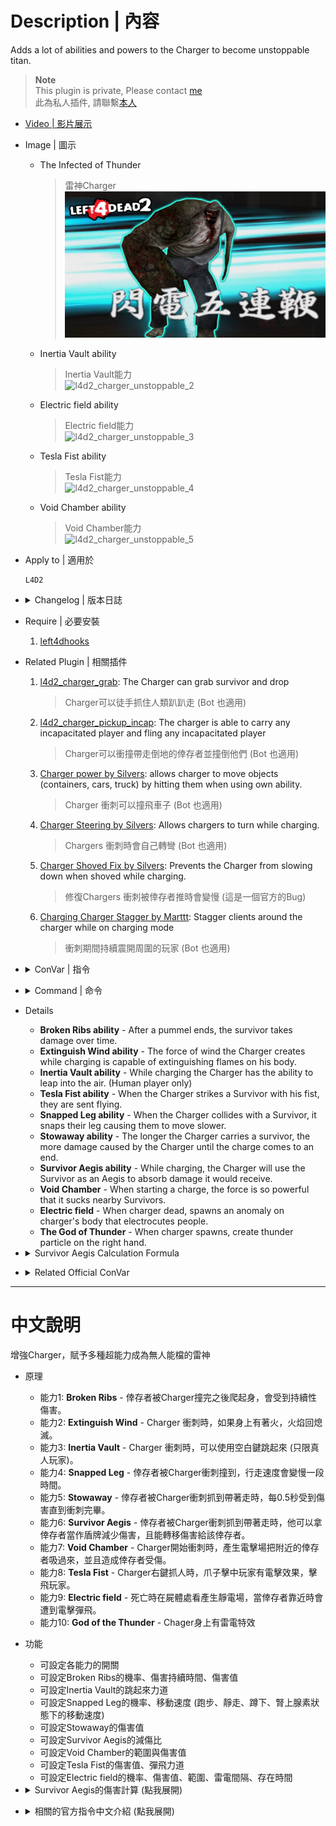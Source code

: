 # Description | 內容
Adds a lot of abilities and powers to the Charger to become unstoppable titan.

> __Note__ <br/>
This plugin is private, Please contact [me](https://github.com/fbef0102/Game-Private_Plugin#私人插件列表-private-plugins-list)<br/>
此為私人插件, 請聯繫[本人](https://github.com/fbef0102/Game-Private_Plugin#私人插件列表-private-plugins-list)

* [Video | 影片展示](https://youtu.be/DZEpU7tS19M)

* Image | 圖示
	* The Infected of Thunder
		> 雷神Charger
		<br/>![l4d2_charger_unstoppable_1](image/l4d2_charger_unstoppable_1.jpg)
	* Inertia Vault ability
		> Inertia Vault能力
		<br/>![l4d2_charger_unstoppable_2](image/l4d2_charger_unstoppable_2.gif)
	* Electric field ability
		> Electric field能力
		<br/>![l4d2_charger_unstoppable_3](image/l4d2_charger_unstoppable_3.gif)
	* Tesla Fist ability
		> Tesla Fist能力
		<br/>![l4d2_charger_unstoppable_4](image/l4d2_charger_unstoppable_4.gif)
	* Void Chamber ability
		> Void Chamber能力
		<br/>![l4d2_charger_unstoppable_5](image/l4d2_charger_unstoppable_5.gif)

* Apply to | 適用於
	```
	L4D2
	```

* <details><summary>Changelog | 版本日誌</summary>

	```php
	//Mortiegama @ 2014-2017
	//HarryPotter @ 2023
	```
	* v1.2h (2023-5-27)
		* Add a conver. When charger spawns, create thunder particle on the right hand.

	* v1.1h (2023-5-2)
		* Attach Tesla Particle to charger when charger spawns.

	* v1.0h (2023-4-26)
		* Remake code, convert code to latest syntax
		* Fix warnings when compiling on SourceMod 1.11.
		* Optimize code and improve performance
		* Replace Gamedata with left4dhooks
		* Delete "Locomotive ability", "Meteor Fist ability"
		* Add "Tesla Fists ability", "Electric field ability"

	* v1.3
		* [Original Plugin by Mortiegama](https://forums.alliedmods.net/showthread.php?t=234314)
</details>

* Require | 必要安裝
	1. [left4dhooks](https://forums.alliedmods.net/showthread.php?t=321696)

* Related Plugin | 相關插件
	1. [l4d2_charger_grab](/Plugin_插件/Charger_Charger/l4d2_charger_grab): The Charger can grab survivor and drop
		> Charger可以徒手抓住人類趴趴走 (Bot 也適用)
	2. [l4d2_charger_pickup_incap](/Plugin_插件/Charger_Charger/l4d2_charger_pickup_incap): The charger is able to carry any incapacitated player and fling any incapacitated player
		> Charger可以衝撞帶走倒地的倖存者並撞倒他們 (Bot 也適用)
	3. [Charger power by Silvers](https://forums.alliedmods.net/showpost.php?p=2720242&postcount=76): allows charger to move objects (containers, cars, truck) by hitting them when using own ability.
		> Charger 衝刺可以撞飛車子 (Bot 也適用)
	4. [Charger Steering by Silvers](https://forums.alliedmods.net/showthread.php?p=1656847): Allows chargers to turn while charging.
		> Chargers 衝刺時會自己轉彎 (Bot 也適用)
	5. [Charger Shoved Fix by Silvers](https://forums.alliedmods.net/showthread.php?p=2681185): Prevents the Charger from slowing down when shoved while charging.
		> 修復Chargers 衝刺被倖存者推時會變慢 (這是一個官方的Bug)
	6. [Charging Charger Stagger by Marttt](https://forums.alliedmods.net/showthread.php?t=335142): Stagger clients around the charger while on charging mode
		> 衝刺期間持續震開周圍的玩家 (Bot 也適用)

* <details><summary>ConVar | 指令</summary>

	* cfg/sourcemod/l4d2_charger_unstoppable.cfg
		```php
		// Chance that Electric field is produced. (100 = 100%)
		l4d2_charger_unstoppable_anomaly_chance "100.0"

		// The amount of damage to deal to Survivors when being struck.
		l4d2_charger_unstoppable_anomaly_damage "5.0"

		// If 1, Enables Electric field ability: When charger dead, spawns an anomaly on charger's body that electrocutes people.
		l4d2_charger_unstoppable_anomaly_enable "1"

		// How often to damage survivors within range.
		l4d2_charger_unstoppable_anomaly_interval "1.5"

		// How close entities must be to the anomaly before being struck.
		l4d2_charger_unstoppable_anomaly_range "200.0"

		// How long can Electric field exist ?
		l4d2_charger_unstoppable_anomaly_time "10.0"

		// Chance that after a pummel ends the Survivor takes damage over time. (100 = 100%)
		l4d2_charger_unstoppable_brokenribs_chance "100"

		// How much damage is inflicted by Broken Ribs each second.
		l4d2_charger_unstoppable_brokenribs_damage "2"

		// For how many seconds should the Broken Ribs cause damage.
		l4d2_charger_unstoppable_brokenribs_duration "5"

		// If 1, Enables Broken Ribs ability: After a pummel ends, the survivor takes damage over time.
		l4d2_charger_unstoppable_brokenribs_enable "1"

		// If 1, Enables Extinguish Wind ability: The force of wind the Charger creates while charging is capable of extinguishing flames on his body.
		l4d2_charger_unstoppable_extinguishingwind_enable "1"

		// If 1, Enables God of the Thunder ability: When charger spawns, create thunder particle on the right hand.
		l4d2_charger_unstoppable_god_of_the_thunder_enable "1"

		// If 1, Enables Inertia Vault ability: While charging the Charger has the ability to leap into the air. (Human player only)
		l4d2_charger_unstoppable_inertiavault_enable "1"

		// Power behind the Charger's jump. (set at least 300 to be able to jump)
		l4d2_charger_unstoppable_inertiavault_power "300.0"

		// Maximum run speed for survivors who actives adrenaline eat while Snapped Leg
		l4d2_charger_unstoppable_snappedleg_adrenaline_speed "220"

		// Chance that after a charger collision movement speed is reduced. (100 = 100%)
		l4d2_charger_unstoppable_snappedleg_chance "100"

		// Maximum survivor Crouch speed caused by Snapped Leg
		l4d2_charger_unstoppable_snappedleg_crouch_speed "60"

		// For how many seconds will the Snapped Leg reduce movement speed.
		l4d2_charger_unstoppable_snappedleg_duration "6.0"

		// If 1, Enables Snapped Leg ability: When the Charger collides with a Survivor, it snaps their leg causing them to move slower.
		l4d2_charger_unstoppable_snappedleg_enable "1"

		// Maximum survivor Run speed caused by Snapped Leg
		l4d2_charger_unstoppable_snappedleg_run_speed "150"

		// Maximum survivor Walk speed caused by Snapped Leg
		l4d2_charger_unstoppable_snappedleg_walk_speed "75"

		// How much damage is inflicted by Stowaway for each 0.5 second carried.
		l4d2_charger_unstoppable_stowaway_damage "2.0"

		// If 1, Enables Stowaway ability: The longer the Charger carries a survivor, the more damage caused by the Charger until the charge comes to an end.
		l4d2_charger_unstoppable_stowaway_enable "1"

		// How much damage is inflicted to the Survivor being used as an Aegis.
		// Damge = the damage charger received / this cvar valve (0=No damage)
		l4d2_charger_unstoppable_survivoraegis_divisor "30.0"

		// If 1, Enables Survivor Aegis ability: While charging, the Charger will use the Survivor as an Aegis to absorb damage it would receive.
		l4d2_charger_unstoppable_survivoraegis_enable "1"

		// Percent of damage the Charger avoids using a Survivor as an Aegis.
		l4d2_charger_unstoppable_survivoraegis_percent "0.8"

		// Amount of time between Tesla Fists.
		l4d2_charger_unstoppable_tesla_cooldown "8.0"

		// If 1, Enables Tesla Fist ability: When the Charger strikes a Survivor with his fist, they are sent flying.
		l4d2_charger_unstoppable_tesla_enable "1"

		// Power behind the Charger's Tesla Fist.
		l4d2_charger_unstoppable_tesla_power "200.0"

		// Damage the force of the roar causes to nearby survivors.
		l4d2_charger_unstoppable_voidchamber_damage "10.0"

		// If 1, Enables Void Chamber ability: When starting a charge, the force is so powerful that it sucks nearby Survivors.
		l4d2_charger_unstoppable_voidchamber_enable "1"

		// Power behind the inner range of Methane Blast.
		l4d2_charger_unstoppable_voidchamber_power "150.0"

		// Area around the Tank the bellow will reach.
		l4d2_charger_unstoppable_voidchamber_range "200.0"
		```
</details>

* <details><summary>Command | 命令</summary>

	None
</details>

* Details
	* <b>Broken Ribs ability</b> - After a pummel ends, the survivor takes damage over time.
	* <b>Extinguish Wind ability</b> - The force of wind the Charger creates while charging is capable of extinguishing flames on his body.
	* <b>Inertia Vault ability</b> - While charging the Charger has the ability to leap into the air. (Human player only)
	* <b>Tesla Fist ability</b> - When the Charger strikes a Survivor with his fist, they are sent flying.
	* <b>Snapped Leg ability</b> - When the Charger collides with a Survivor, it snaps their leg causing them to move slower.
	* <b>Stowaway ability</b> - The longer the Charger carries a survivor, the more damage caused by the Charger until the charge comes to an end.
	* <b>Survivor Aegis ability</b> - While charging, the Charger will use the Survivor as an Aegis to absorb damage it would receive.
	* <b>Void Chamber</b> - When starting a charge, the force is so powerful that it sucks nearby Survivors.
	* <b>Electric field</b> - When charger dead, spawns an anomaly on charger's body that electrocutes people.
	* <b>The God of Thunder</b> - When charger spawns, create thunder particle on the right hand.

* <details><summary>Survivor Aegis Calculation Formula</summary>
	
	> Example: Charger gets AWP shot while carrying a survivor<br/>
	AWP 1 shot damage = 90<br/>
	Charger receive damage = 90 * 0.7 = 63<br/>
	Survivor receive damage = 63 / 30.0 = 2.1<br/>
	```php
	l4d2_charger_unstoppable_survivoraegis_divisor "30.0"
	l4d2_charger_unstoppable_survivoraegis_enable "1"
	l4d2_charger_unstoppable_survivoraegis_percent "0.7"
	```
</details>

* <details><summary>Related Official ConVar</summary>

	* write down the following cvars in cfg/server.cfg
		```php
		// Charger charging duration (default: 2.5)
		sm_cvar z_charge_duration   	"2.5"

		// Charger charging Speed (default: 500)
		sm_cvar z_charge_max_speed  	"500"

		// Charger Re-charge CD (default: 12)
		sm_cvar z_charge_interval  		"12"
		```
</details>

- - - -
# 中文說明
增強Charger，賦予多種超能力成為無人能檔的雷神

* 原理
	* 能力1: <b>Broken Ribs</b> - 倖存者被Charger撞完之後爬起身，會受到持續性傷害。
	* 能力2: <b>Extinguish Wind</b> - Charger 衝刺時，如果身上有著火，火焰回熄滅。
	* 能力3: <b>Inertia Vault</b> - Charger 衝刺時，可以使用空白鍵跳起來 (只限真人玩家)。
	* 能力4: <b>Snapped Leg</b> - 倖存者被Charger衝刺撞到，行走速度會變慢一段時間。
	* 能力5: <b>Stowaway</b> - 倖存者被Charger衝刺抓到帶著走時，每0.5秒受到傷害直到衝刺完畢。
	* 能力6: <b>Survivor Aegis</b> - 倖存者被Charger衝刺抓到帶著走時，他可以拿倖存者當作盾牌減少傷害，且能轉移傷害給該倖存者。
	* 能力7: <b>Void Chamber</b> - Charger開始衝刺時，產生電擊場把附近的倖存者吸過來，並且造成倖存者受傷。
	* 能力8: <b>Tesla Fist</b> - Charger右鍵抓人時，爪子擊中玩家有電擊效果，擊飛玩家。
	* 能力9: <b>Electric field</b> - 死亡時在屍體處看產生靜電場，當倖存者靠近時會遭到電擊彈飛。
	* 能力10: <b>God of the Thunder</b> - Chager身上有雷電特效

* 功能
	* 可設定各能力的開關
	* 可設定Broken Ribs的機率、傷害持續時間、傷害值
	* 可設定Inertia Vault的跳起來力道
	* 可設定Snapped Leg的機率、移動速度 (跑步、靜走、蹲下、腎上腺素狀態下的移動速度)
	* 可設定Stowaway的傷害值
	* 可設定Survivor Aegis的減傷比
	* 可設定Void Chamber的範圍與傷害值
	* 可設定Tesla Fist的傷害值、彈飛力道
	* 可設定Electric field的機率、傷害值、範圍、雷電間隔、存在時間


* <details><summary>Survivor Aegis的傷害計算 (點我展開)</summary>
	
	> 舉例: Charger 衝刺抓到倖存者並帶著走時被AWP射中一槍<br/>
	AWP 一槍傷害 = 90<br/>
	Charger 受到的傷害 = 90 * 0.7 = 63<br/>
	倖存者 受到的傷害 = 63 / 30.0 = 2.1<br/>
	```php
	l4d2_charger_unstoppable_survivoraegis_divisor "30.0"
	l4d2_charger_unstoppable_survivoraegis_percent "0.7"
	```
</details>

* <details><summary>相關的官方指令中文介紹 (點我展開)</summary>

	* 以下指令寫入文件 cfg/server.cfg，可自行調整
		```php
		// Charger衝撞時間 (預設: 2.5秒)
		sm_cvar z_charge_duration 2.5

		// Charger衝撞速度 (預設: 500)
		sm_cvar z_charge_max_speed 500

		// Charger重新衝撞的CD (預設: 12秒)
		sm_cvar z_charge_interval 12
		```
</details>
